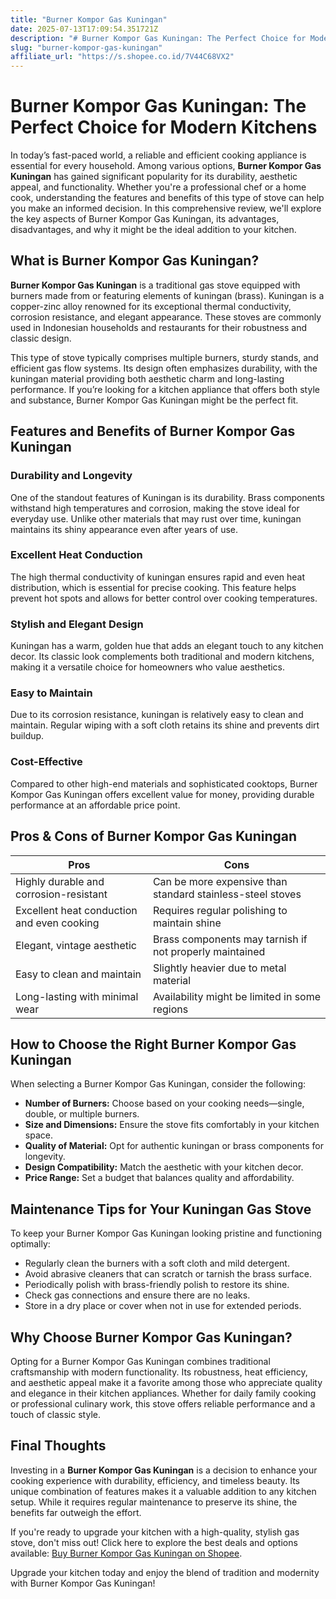 ```yaml
---
title: "Burner Kompor Gas Kuningan"
date: 2025-07-13T17:09:54.351721Z
description: "# Burner Kompor Gas Kuningan: The Perfect Choice for Modern Kitchens..."
slug: "burner-kompor-gas-kuningan"
affiliate_url: "https://s.shopee.co.id/7V44C68VX2"
---
```

# Burner Kompor Gas Kuningan: The Perfect Choice for Modern Kitchens

In today’s fast-paced world, a reliable and efficient cooking appliance is essential for every household. Among various options, **Burner Kompor Gas Kuningan** has gained significant popularity for its durability, aesthetic appeal, and functionality. Whether you're a professional chef or a home cook, understanding the features and benefits of this type of stove can help you make an informed decision. In this comprehensive review, we'll explore the key aspects of Burner Kompor Gas Kuningan, its advantages, disadvantages, and why it might be the ideal addition to your kitchen.

## What is Burner Kompor Gas Kuningan?

**Burner Kompor Gas Kuningan** is a traditional gas stove equipped with burners made from or featuring elements of kuningan (brass). Kuningan is a copper-zinc alloy renowned for its exceptional thermal conductivity, corrosion resistance, and elegant appearance. These stoves are commonly used in Indonesian households and restaurants for their robustness and classic design.

This type of stove typically comprises multiple burners, sturdy stands, and efficient gas flow systems. Its design often emphasizes durability, with the kuningan material providing both aesthetic charm and long-lasting performance. If you’re looking for a kitchen appliance that offers both style and substance, Burner Kompor Gas Kuningan might be the perfect fit.

## Features and Benefits of Burner Kompor Gas Kuningan

### Durability and Longevity

One of the standout features of Kuningan is its durability. Brass components withstand high temperatures and corrosion, making the stove ideal for everyday use. Unlike other materials that may rust over time, kuningan maintains its shiny appearance even after years of use.

### Excellent Heat Conduction

The high thermal conductivity of kuningan ensures rapid and even heat distribution, which is essential for precise cooking. This feature helps prevent hot spots and allows for better control over cooking temperatures.

### Stylish and Elegant Design

Kuningan has a warm, golden hue that adds an elegant touch to any kitchen decor. Its classic look complements both traditional and modern kitchens, making it a versatile choice for homeowners who value aesthetics.

### Easy to Maintain

Due to its corrosion resistance, kuningan is relatively easy to clean and maintain. Regular wiping with a soft cloth retains its shine and prevents dirt buildup.

### Cost-Effective

Compared to other high-end materials and sophisticated cooktops, Burner Kompor Gas Kuningan offers excellent value for money, providing durable performance at an affordable price point.

## Pros & Cons of Burner Kompor Gas Kuningan

| Pros                                            | Cons                                  |
|-------------------------------------------------|----------------------------------------|
| Highly durable and corrosion-resistant        | Can be more expensive than standard stainless-steel stoves |
| Excellent heat conduction and even cooking    | Requires regular polishing to maintain shine |
| Elegant, vintage aesthetic                    | Brass components may tarnish if not properly maintained |
| Easy to clean and maintain                     | Slightly heavier due to metal material  |
| Long-lasting with minimal wear                 | Availability might be limited in some regions |

## How to Choose the Right Burner Kompor Gas Kuningan

When selecting a Burner Kompor Gas Kuningan, consider the following:

- **Number of Burners:** Choose based on your cooking needs—single, double, or multiple burners.
- **Size and Dimensions:** Ensure the stove fits comfortably in your kitchen space.
- **Quality of Material:** Opt for authentic kuningan or brass components for longevity.
- **Design Compatibility:** Match the aesthetic with your kitchen decor.
- **Price Range:** Set a budget that balances quality and affordability.

## Maintenance Tips for Your Kuningan Gas Stove

To keep your Burner Kompor Gas Kuningan looking pristine and functioning optimally:

- Regularly clean the burners with a soft cloth and mild detergent.
- Avoid abrasive cleaners that can scratch or tarnish the brass surface.
- Periodically polish with brass-friendly polish to restore its shine.
- Check gas connections and ensure there are no leaks.
- Store in a dry place or cover when not in use for extended periods.

## Why Choose Burner Kompor Gas Kuningan?

Opting for a Burner Kompor Gas Kuningan combines traditional craftsmanship with modern functionality. Its robustness, heat efficiency, and aesthetic appeal make it a favorite among those who appreciate quality and elegance in their kitchen appliances. Whether for daily family cooking or professional culinary work, this stove offers reliable performance and a touch of classic style.

## Final Thoughts

Investing in a **Burner Kompor Gas Kuningan** is a decision to enhance your cooking experience with durability, efficiency, and timeless beauty. Its unique combination of features makes it a valuable addition to any kitchen setup. While it requires regular maintenance to preserve its shine, the benefits far outweigh the effort.

If you're ready to upgrade your kitchen with a high-quality, stylish gas stove, don't miss out! Click here to explore the best deals and options available: [Buy Burner Kompor Gas Kuningan on Shopee](https://s.shopee.co.id/7V44C68VX2).

Upgrade your kitchen today and enjoy the blend of tradition and modernity with Burner Kompor Gas Kuningan!